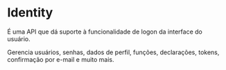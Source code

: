 # Identity

É uma API que dá suporte à funcionalidade de logon da interface do usuário.

Gerencia usuários, senhas, dados de perfil, funções, declarações, tokens, confirmação por e-mail e muito mais.





